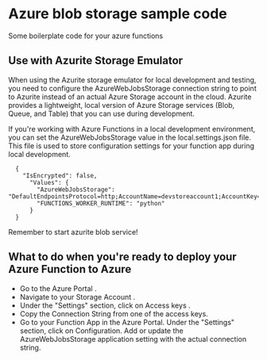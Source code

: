 
# Azure blob storage sample code
Some boilerplate code for your azure functions

## Use with Azurite Storage Emulator
When using the Azurite storage emulator for local development and testing, you need to configure the AzureWebJobsStorage connection string to point to Azurite instead of an actual Azure Storage account in the cloud. Azurite provides a lightweight, local version of Azure Storage services (Blob, Queue, and Table) that you can use during development.

If you're working with Azure Functions in a local development environment, you can set the AzureWebJobsStorage value in the local.settings.json file. This file is used to store configuration settings for your function app during local development.

```
  {
    "IsEncrypted": false,
      "Values": {
        "AzureWebJobsStorage": "DefaultEndpointsProtocol=http;AccountName=devstoreaccount1;AccountKey=Eby8vdM02xNOcqFlqUwJPLlmEtlCDXJ1OUzFT50uSRZ6IFsuFq2UVErCz4I6tq/K1SZFPTOtr/KBHBeksoGMGw==;BlobEndpoint=http://127.0.0.1:10000/devstoreaccount1;QueueEndpoint=http://127.0.0.1:10001/devstoreaccount1;TableEndpoint=http://127.0.0.1:10002/devstoreaccount1;",
        "FUNCTIONS_WORKER_RUNTIME": "python"
      }
  }
```

Remember to start azurite blob service!

## What to do when you're ready to deploy your Azure Function to Azure

* Go to the Azure Portal .
* Navigate to your Storage Account .
* Under the "Settings" section, click on Access keys .
* Copy the Connection String from one of the access keys.
* Go to your Function App in the Azure Portal.
  Under the "Settings" section, click on Configuration. Add or update the AzureWebJobsStorage application setting with the actual connection string.
